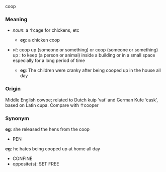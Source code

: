 coop
### Meaning
+ _noun_: a ↑cage for chickens, etc
	+ __eg__: a chicken coop

+ _vt_: coop up (someone or something) or coop (someone or something) up : to keep (a person or animal) inside a building or in a small space especially for a long period of time
	+ __eg__: The children were cranky after being cooped up in the house all day

### Origin

Middle English cowpe; related to Dutch kuip ‘vat’ and German Kufe ‘cask’, based on Latin cupa. Compare with ↑cooper

### Synonym

__eg__: she released the hens from the coop

+ PEN

__eg__: he hates being cooped up at home all day

+ CONFINE
+ opposite(s): SET FREE


